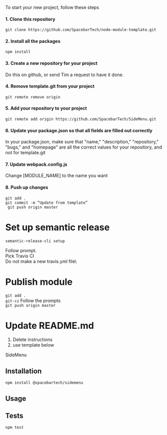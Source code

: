 
To start your new project, follow these steps

#### 1. Clone this repository

``` git clone https://github.com/SpacebarTech/node-module-template.git ```

#### 2. Install all the packages

``` npm install ```

#### 3. Create a new repository for your project

Do this on github, or send Tim a request to have it done.

#### 4. Remove template.git from your project

``` git remote remove origin ```

#### 5. Add your repository to your project

``` git remote add origin https://github.com/SpacebarTech/SideMenu.git ```

#### 6. Update your package.json so that all fields are filled out correctly

In your package.json, make sure that "name," "description," "repository," "bugs," and "homepage" are all the correct values for your repository, and not for template.git


#### 7. Update webpack.config.js

Change [MODULE_NAME] to the name you want

#### 8. Push up changes
``` git add . ```\
``` git commit -m “Update from template” ```\
``` git push origin master```


# Set up semantic release

``` semantic-release-cli setup ```

Follow prompt.\
Pick Travis CI\
Do not make a new travis.yml file\

# Publish module
``` git add . ```\
``` git-cz ``` Follow the prompts\
``` git push origin master ```


# Update README.md
  1. Delete instructions
  2. use template below

SideMenu

## Installation

  `npm install @spacebartech/sidemenu`

## Usage

## Tests

`npm test`
